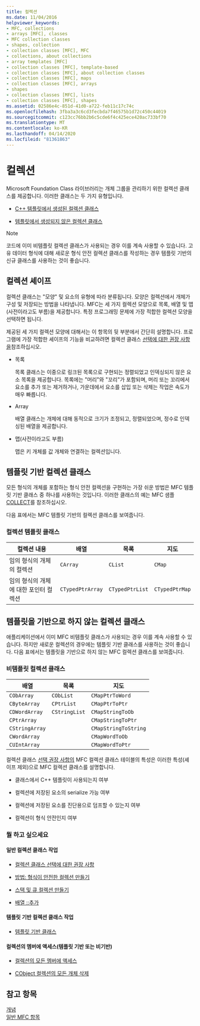 ```yaml
---
title: 컬렉션
ms.date: 11/04/2016
helpviewer_keywords:
- MFC, collections
- arrays [MFC], classes
- MFC collection classes
- shapes, collection
- collection classes [MFC], MFC
- collections, about collections
- array templates [MFC]
- collection classes [MFC], template-based
- collection classes [MFC], about collection classes
- collection classes [MFC], maps
- collection classes [MFC], arrays
- shapes
- collection classes [MFC], lists
- collection classes [MFC], shapes
ms.assetid: 02586e4c-851d-41d0-a722-feb11c17c74c
ms.openlocfilehash: 3fba3a3c6cd3fecbda7f46575b1d72c450c44019
ms.sourcegitcommit: c123cc76bb2b6c5cde6f4c425ece420ac733bf70
ms.translationtype: MT
ms.contentlocale: ko-KR
ms.lasthandoff: 04/14/2020
ms.locfileid: "81361863"
---
```

# <a name="collections"></a>컬렉션

Microsoft Foundation Class 라이브러리는 개체 그룹을 관리하기 위한 컬렉션 클래스를 제공합니다. 이러한 클래스는 두 가지 유형입니다.

- [C++ 템플릿에서 생성된 컬렉션 클래스](#_core_the_template_based_collection_classes)

- [템플릿에서 생성되지 않은 컬렉션 클래스](#_core_the_collection_classes_not_based_on_templates)

> [!NOTE]
> 코드에 이미 비템플릿 컬렉션 클래스가 사용되는 경우 이를 계속 사용할 수 있습니다. 고유 데이터 형식에 대해 새로운 형식 안전 컬렉션 클래스를 작성하는 경우 템플릿 기반의 신규 클래스를 사용하는 것이 좋습니다.

## <a name="collection-shapes"></a><a name="_core_collection_shapes"></a>컬렉션 셰이프

컬렉션 클래스는 "모양" 및 요소의 유형에 따라 분류됩니다. 모양은 컬렉션에서 개체가 구성 및 저장되는 방법을 나타냅니다. MFC는 세 가지 컬렉션 모양으로 목록, 배열 및 맵(사전이라고도 부름)을 제공합니다. 특정 프로그래밍 문제에 가장 적합한 컬렉션 모양을 선택하면 됩니다.

제공된 세 가지 컬렉션 모양에 대해서는 이 항목의 뒷 부분에서 간단히 설명합니다. 프로그램에 가장 적합한 셰이프의 기능을 비교하려면 컬렉션 클래스 [선택에 대한 권장 사항을](../mfc/recommendations-for-choosing-a-collection-class.md)참조하십시오.

- 목록

   목록 클래스는 이중으로 링크된 목록으로 구현되는 정렬되었고 인덱싱되지 않은 요소 목록을 제공합니다. 목록에는 "머리"와 "꼬리"가 포함되며, 머리 또는 꼬리에서 요소를 추가 또는 제거하거나, 가운데에서 요소를 삽입 또는 삭제는 작업은 속도가 매우 빠릅니다.

- Array

   배열 클래스는 개체에 대해 동적으로 크기가 조정되고, 정렬되었으며, 정수로 인덱싱된 배열을 제공합니다.

- 맵(사전이라고도 부름)

   맵은 키 개체를 값 개체와 연결하는 컬렉션입니다.

## <a name="the-template-based-collection-classes"></a><a name="_core_the_template_based_collection_classes"></a>템플릿 기반 컬렉션 클래스

모든 형식의 개체를 포함하는 형식 안전 컬렉션을 구현하는 가장 쉬운 방법은 MFC 템플릿 기반 클래스 중 하나를 사용하는 것입니다. 이러한 클래스의 예는 MFC 샘플 [COLLECT](../overview/visual-cpp-samples.md)를 참조하십시오.

다음 표에서는 MFC 템플릿 기반의 컬렉션 클래스를 보여줍니다.

### <a name="collection-template-classes"></a>컬렉션 템플릿 클래스

|컬렉션 내용|배열|목록|지도|
|-------------------------|------------|-----------|----------|
|임의 형식의 개체의 컬렉션|`CArray`|`CList`|`CMap`|
|임의 형식의 개체에 대한 포인터 컬렉션|`CTypedPtrArray`|`CTypedPtrList`|`CTypedPtrMap`|

## <a name="the-collection-classes-not-based-on-templates"></a><a name="_core_the_collection_classes_not_based_on_templates"></a>템플릿을 기반으로 하지 않는 컬렉션 클래스

애플리케이션에서 이미 MFC 비템플릿 클래스가 사용되는 경우 이를 계속 사용할 수 있습니다. 하지만 새로운 컬렉션의 경우에는 템플릿 기반 클래스를 사용하는 것이 좋습니다. 다음 표에서는 템플릿을 기반으로 하지 않는 MFC 컬렉션 클래스를 보여줍니다.

### <a name="nontemplate-collection-classes"></a>비템플릿 컬렉션 클래스

|배열|목록|지도|
|------------|-----------|----------|
|`CObArray`|`CObList`|`CMapPtrToWord`|
|`CByteArray`|`CPtrList`|`CMapPtrToPtr`|
|`CDWordArray`|`CStringList`|`CMapStringToOb`|
|`CPtrArray`||`CMapStringToPtr`|
|`CStringArray`||`CMapStringToString`|
|`CWordArray`||`CMapWordToOb`|
|`CUIntArray`||`CMapWordToPtr`|

컬렉션 클래스 [선택 권장 사항의](../mfc/recommendations-for-choosing-a-collection-class.md) MFC 컬렉션 클래스 테이블의 특성은 이러한 특성(셰이프 제외)으로 MFC 컬렉션 클래스를 설명합니다.

- 클래스에서 C++ 템플릿이 사용되는지 여부

- 컬렉션에 저장된 요소의 serialize 가능 여부

- 컬렉션에 저장된 요소를 진단용으로 덤프할 수 있는지 여부

- 컬렉션이 형식 안전인지 여부

### <a name="what-do-you-want-to-do"></a>뭘 하고 싶으세요

#### <a name="general-collection-class-tasks"></a>일반 컬렉션 클래스 작업

- [컬렉션 클래스 선택에 대한 권장 사항](../mfc/recommendations-for-choosing-a-collection-class.md)

- [방법: 형식이 안전한 컬렉션 만들기](../mfc/how-to-make-a-type-safe-collection.md)

- [스택 및 큐 컬렉션 만들기](../mfc/creating-stack-and-queue-collections.md)

- [배열 ::추가](../mfc/reference/carray-class.md#add)

#### <a name="template-based-collection-class-tasks"></a>템플릿 기반 컬렉션 클래스 작업

- [템플릿 기반 클래스](../mfc/template-based-classes.md)

#### <a name="accessing-the-members-of-a-collection-template-based-or-not"></a>컬렉션의 멤버에 액세스(템플릿 기반 또는 비기반)

- [컬렉션의 모든 멤버에 액세스](../mfc/accessing-all-members-of-a-collection.md)

- [CObject 컬렉션의 모든 개체 삭제](../mfc/deleting-all-objects-in-a-cobject-collection.md)

## <a name="see-also"></a>참고 항목

[개념](../mfc/mfc-concepts.md)<br/>
[일반 MFC 항목](../mfc/general-mfc-topics.md)
